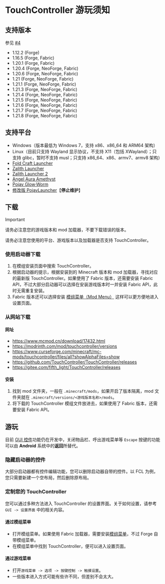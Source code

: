 # TouchController 游玩须知

## 支持版本

参见 [#4](https://github.com/TouchController/TouchController/issues/4)

- 1.12.2 (Forge)
- 1.16.5 (Forge, Fabric)
- 1.20.1 (Forge, Fabric)
- 1.20.4 (Forge, NeoForge, Fabric)
- 1.20.6 (Forge, NeoForge, Fabric)
- 1.21   (Forge, NeoForge, Fabric)
- 1.21.1 (Forge, NeoForge, Fabric)
- 1.21.3 (Forge, NeoForge, Fabric)
- 1.21.4 (Forge, NeoForge, Fabric)
- 1.21.5 (Forge, NeoForge, Fabric)
- 1.21.6 (Forge, NeoForge, Fabric)
- 1.21.7 (Forge, NeoForge, Fabric)
- 1.21.8 (Forge, NeoForge, Fabric)

## 支持平台

- Windows（版本最低为 Windows 7，支持 x86、x86_64 和 ARM64 架构）
- Linux（目前只支持 Wayland 显示协议，不支持 X11（包括 XWayland）；只支持 glibc，暂时不支持 musl；只支持 x86_64、x86、armv7、armv8 架构）
- [Fold Craft Launcher](https://github.com/FCL-Team/FoldCraftLauncher)
- [Zalith Launcher](https://github.com/ZalithLauncher/ZalithLauncher)
- [Zalith Launcher 2](https://github.com/ZalithLauncher/ZalithLauncher2)
- [Angel Aura Amethyst](https://github.com/AngelAuraMC/Amethyst-Android)
- [Pojav Glow·Worm](https://github.com/Vera-Firefly/Pojav-Glow-Worm)
- [修改版 PojavLauncher](https://github.com/TouchController/PojavLauncher)【**停止维护**】

## 下载

> [!IMPORTANT]
> 请务必注意您的游戏版本和 mod 加载器，不要下载错误的版本。
>
> 请务必注意您使用的平台、游戏版本以及加载器是否支持 TouchController。

### 使用启动器下载

 1. 在模组安装页面中搜索 TouchController。
 2. 根据启动器的提示，根据安装到的 Minecraft 版本和 mod 加载器，寻找对应的最新版 TouchController。如果使用了 Fabric 版本，还需要安装 Fabric API，不过大部分启动器可以选择在安装游戏版本时一并安装 Fabric API，此时无需重复安装。
 3. Fabric 版本还可以选择安装 [模组菜单（Mod Menu）](https://modrinth.com/mod/modmenu) 这样可以更方便地进入设置页面。

### 从网站下载

#### 网址

- <https://www.mcmod.cn/download/17432.html>
- <https://modrinth.com/mod/touchcontroller/versions>
- <https://www.curseforge.com/minecraft/mc-mods/touchcontroller/files/all?showAlphaFiles=show>
- <https://github.com/TouchController/TouchController/releases>
- <https://gitee.com/fifth_light/TouchController/releases>

#### 安装

1. 找到 mod 文件夹，一般在 `.minecraft/mods`，如果开启了版本隔离，mod 文件夹就在 `.minecraft/versions/<游戏版本名称>/mods`。
2. 将下载的 TouchController 模组文件放进去，如果使用了 Fabric 版本，还需要安装 Fabric API。

## 游玩

目前 [GUI 控件](../widget/gui-widget.md)功能仍在开发中，关闭物品栏、呼出游戏菜单等 `Escape` 按键的功能可以由 **Android** 系统中的**返回**所替代。

### 隐藏启动器的控件

大部分启动器都有控件编辑功能，您可以删除启动器自带的控件。以 FCL 为例，您只需要新建一个空布局，然后删除原布局。

### 定制您的 TouchController

您可以通过多种方法进入 TouchController 的设置界面。关于如何设置，请参考 `GUI -> 设置界面` 中的相关内容。

#### 通过模组菜单

- 打开模组菜单。如果使用 Fabric 加载器，需要安装[模组菜单](https://modrinth.com/mod/modmenu)，不过 Forge 自带模组菜单。
- 在模组菜单中找到 TouchController，便可以进入设置页面。

#### 通过游戏菜单

- 打开`游戏菜单 -> 选项 -> 按键控制 -> 触摸设置`。
- 一些版本进入方式可能有些许不同，但差别不会太大。
